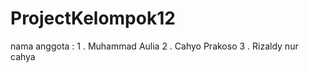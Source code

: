 # ProjectKelompok12

nama anggota :
  1 . Muhammad Aulia
  2 . Cahyo Prakoso
  3 . Rizaldy nur cahya
